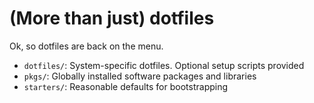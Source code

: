 # (More than just) dotfiles

Ok, so dotfiles are back on the menu.

- `dotfiles/`: System-specific dotfiles. Optional setup scripts provided
- `pkgs/`: Globally installed software packages and libraries
- `starters/`: Reasonable defaults for bootstrapping
